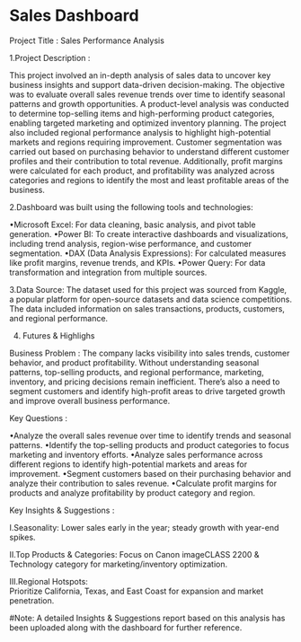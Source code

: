 # Sales Dashboard


Project Title : Sales Performance Analysis

1.Project Description : 

This project involved an in-depth analysis of sales data to uncover key business insights and support data-driven decision-making. The objective was to evaluate overall sales revenue trends over time to identify seasonal patterns and growth opportunities. A product-level analysis was conducted to determine top-selling items and high-performing product categories, enabling targeted marketing and optimized inventory planning.
The project also included regional performance analysis to highlight high-potential markets and regions requiring improvement. Customer segmentation was carried out based on purchasing behavior to understand different customer profiles and their contribution to total revenue. Additionally, profit margins were calculated for each product, and profitability was analyzed across categories and regions to identify the most and least profitable areas of the business.

2.Dashboard was built using the following tools and technologies:

•Microsoft Excel: For data cleaning, basic analysis, and pivot table generation.
•Power BI: To create interactive dashboards and visualizations, including trend analysis, region-wise performance, and customer segmentation.
•DAX (Data Analysis Expressions): For calculated measures like profit margins, revenue trends, and KPIs.
•Power Query: For data transformation and integration from multiple sources.

3.Data Source:
The dataset used for this project was sourced from Kaggle, a popular platform for open-source datasets and data science competitions. The data included information on sales transactions, products, customers, and regional performance.

4. Futures & Highlighs

Business Problem :
   The company lacks visibility into sales trends, customer behavior, and product profitability. Without understanding seasonal patterns, top-selling products, and regional performance, marketing, inventory, and     pricing decisions remain inefficient. There’s also a need to segment customers and identify high-profit areas to drive targeted growth and improve overall business performance.

Key Questions :

•Analyze the overall sales revenue over time to identify trends and seasonal patterns.
•Identify the top-selling products and product categories to focus marketing and inventory efforts.
•Analyze sales performance across different regions to identify high-potential markets and areas for improvement.
•Segment customers based on their purchasing behavior and analyze their contribution to sales revenue.
•Calculate profit margins for products and analyze profitability by product category and region.

Key Insights & Suggestions :

   Ⅰ.Seasonality:
   Lower sales early in the year; steady growth with year-end spikes.

   Ⅱ.Top Products & Categories:
   Focus on Canon imageCLASS 2200 & Technology category for marketing/inventory optimization.

   Ⅲ.Regional Hotspots:  
   Prioritize California, Texas, and East Coast for expansion and market penetration.

#Note: A detailed Insights & Suggestions report based on this analysis has been uploaded along with the dashboard for further reference.

